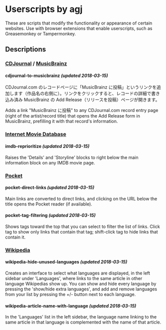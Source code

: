 
# Userscripts by agj

These are scripts that modify the functionality or appearance of certain websites. Use with browser extensions that enable userscripts, such as Greasemonkey or Tampermonkey.

## Descriptions

### [CDJournal][cdjournal] / [MusicBrainz][musicbrainz]

#### cdjournal-to-musicbrainz _(updated 2018-03-15)_

CDJournal.com のレコードページに「MusicBrainz に投稿」というリンクを追加します（作品名の右側に）。リンクをクリックすると、レコードの詳細で書き込み済み MusicBrainz の Add Release（リリースを投稿）ページが開きます。

Adds a link "MusicBrainz に投稿" to any CDJournal.com record entry page (right of the artist/record title) that opens the Add Release form in MusicBrainz, prefilling it with that record's information.


### [Internet Movie Database][imdb]

#### imdb-reprioritize _(updated 2018-03-15)_

Raises the 'Details' and 'Storyline' blocks to right below the main information block on any IMDB movie page.


### [Pocket][pocket]

#### pocket-direct-links _(updated 2018-03-15)_

Main links are converted to direct links, and clicking on the URL below the title opens the Pocket reader (if available).

#### pocket-tag-filtering _(updated 2018-03-15)_

Shows tags toward the top that you can select to filter the list of links. Click tag to show only links that contain that tag; shift-click tag to hide links that contain it.


### [Wikipedia][wikipedia]

#### wikipedia-hide-unused-languages _(updated 2018-03-15)_

Creates an interface to select what languages are displayed, in the left sidebar under 'Languages', where links to the same article in other language Wikipedias show up. You can show and hide every language by pressing the 'show/hide extra languages', and add and remove languages from your list by pressing the +/- button next to each language.

#### wikipedia-article-name-with-language _(updated 2018-03-15)_

In the 'Languages' list in the left sidebar, the language name linking to the same article in that language is complemented with the name of that article.



[cdjournal]: http://www.cdjournal.com/
[musicbrainz]: https://musicbrainz.org/
[wikipedia]: https://www.wikipedia.org/
[imdb]: https://www.imdb.com/
[pocket]: https://getpocket.com/
